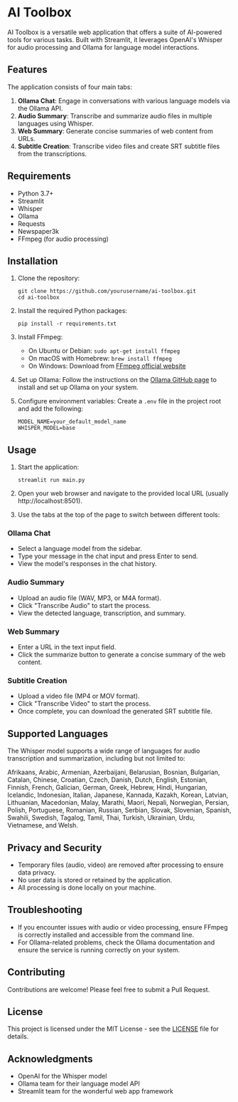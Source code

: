 # AI Toolbox

AI Toolbox is a versatile web application that offers a suite of AI-powered tools for various tasks. Built with Streamlit, it leverages OpenAI's Whisper for audio processing and Ollama for language model interactions.

## Features

The application consists of four main tabs:

1. **Ollama Chat**: Engage in conversations with various language models via the Ollama API.
2. **Audio Summary**: Transcribe and summarize audio files in multiple languages using Whisper.
3. **Web Summary**: Generate concise summaries of web content from URLs.
4. **Subtitle Creation**: Transcribe video files and create SRT subtitle files from the transcriptions.

## Requirements

- Python 3.7+
- Streamlit
- Whisper
- Ollama
- Requests
- Newspaper3k
- FFmpeg (for audio processing)

## Installation

1. Clone the repository:
   ```
   git clone https://github.com/yourusername/ai-toolbox.git
   cd ai-toolbox
   ```

2. Install the required Python packages:
   ```
   pip install -r requirements.txt
   ```

3. Install FFmpeg:
   - On Ubuntu or Debian: `sudo apt-get install ffmpeg`
   - On macOS with Homebrew: `brew install ffmpeg`
   - On Windows: Download from [FFmpeg official website](https://ffmpeg.org/download.html)

4. Set up Ollama:
   Follow the instructions on the [Ollama GitHub page](https://github.com/jmorganca/ollama) to install and set up Ollama on your system.

5. Configure environment variables:
   Create a `.env` file in the project root and add the following:
   ```
   MODEL_NAME=your_default_model_name
   WHISPER_MODEL=base
   ```

## Usage

1. Start the application:
   ```
   streamlit run main.py
   ```

2. Open your web browser and navigate to the provided local URL (usually http://localhost:8501).

3. Use the tabs at the top of the page to switch between different tools:

### Ollama Chat
- Select a language model from the sidebar.
- Type your message in the chat input and press Enter to send.
- View the model's responses in the chat history.

### Audio Summary
- Upload an audio file (WAV, MP3, or M4A format).
- Click "Transcribe Audio" to start the process.
- View the detected language, transcription, and summary.

### Web Summary
- Enter a URL in the text input field.
- Click the summarize button to generate a concise summary of the web content.

### Subtitle Creation
- Upload a video file (MP4 or MOV format).
- Click "Transcribe Video" to start the process.
- Once complete, you can download the generated SRT subtitle file.

## Supported Languages

The Whisper model supports a wide range of languages for audio transcription and summarization, including but not limited to:

Afrikaans, Arabic, Armenian, Azerbaijani, Belarusian, Bosnian, Bulgarian, Catalan, Chinese, Croatian, Czech, Danish, Dutch, English, Estonian, Finnish, French, Galician, German, Greek, Hebrew, Hindi, Hungarian, Icelandic, Indonesian, Italian, Japanese, Kannada, Kazakh, Korean, Latvian, Lithuanian, Macedonian, Malay, Marathi, Maori, Nepali, Norwegian, Persian, Polish, Portuguese, Romanian, Russian, Serbian, Slovak, Slovenian, Spanish, Swahili, Swedish, Tagalog, Tamil, Thai, Turkish, Ukrainian, Urdu, Vietnamese, and Welsh.

## Privacy and Security

- Temporary files (audio, video) are removed after processing to ensure data privacy.
- No user data is stored or retained by the application.
- All processing is done locally on your machine.

## Troubleshooting

- If you encounter issues with audio or video processing, ensure FFmpeg is correctly installed and accessible from the command line.
- For Ollama-related problems, check the Ollama documentation and ensure the service is running correctly on your system.

## Contributing

Contributions are welcome! Please feel free to submit a Pull Request.

## License

This project is licensed under the MIT License - see the [LICENSE](LICENSE) file for details.

## Acknowledgments

- OpenAI for the Whisper model
- Ollama team for their language model API
- Streamlit team for the wonderful web app framework